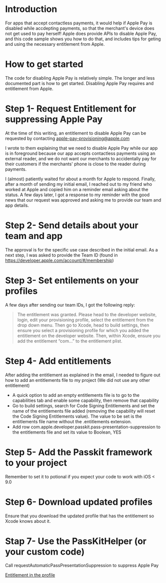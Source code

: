 Introduction
=================

For apps that accept contactless payments, it would help if Apple Pay is disabled while accdepting payments, so that the merchant's device does not get used to pay herself!
Apple does provide APIs to disable Apple Pay, and this code sample shows you how to do that, and includes tips for geting and using the necessary entitlement from Apple.


How to get started
==================

The code for disabling Apple Pay is relatively simple. The longer and less documented part is how to get started.
Disabling Apple Pay requires and entitlement from Apple.


Step 1- Request Entitlement for suppressing Apple Pay
=====================================================

At the time of this writing, an entitlement to disable Apple Pay can be requested by contacting apple-pay-provisioning@apple.com

I wrote to them explaining that we need to disable Apple Pay while our app is in foreground because our app accepts contactless payments using an external reader, and we do not want our merchants to accidentally pay for their customers if the merchants' phone is close to the reader during payments.

I (almost) patiently waited for about a month for Apple to respond. Finally, after a month of sending my initial email, I reached out to my friend who worked at Apple and copied him on a reminder email asking about the status. A few days later, I got a response to my reminder with the good news that our request was approved and asking me to provide our team and app details.

Step 2- Send details about your team and app
============================================

The approval is for the specific use case described in the initial email. As a next step, I was asked to provide the Team ID (found in https://developer.apple.com/account/#/membership)

Step 3- Set entilements on your profiles
========================================

A few days after sending our team IDs, I got the following reply:

> The entitlement was granted. Please head to the developer website, login, edit your provisioning profile, select the entitlement from the drop down menu.
> Then go to Xcode, head to build settings, then ensure you select a provisioning profile for which you added the entitlement on the developer website.
> Then, within Xcode, ensure you add the entitlement “com…” to the entitlement plist.

Step 4- Add entitlements
========================

After adding the entitlement as explained in the email, I needed to figure out how to add an entitlements file to my project (We did not use any other entitlement)

* A quick option to add an empty entitlements file is to go to the capabilities tab and enable some capability, then remove that capability
* Go to build settings, search for Code Signing Entitlements and set the name of the entitlements file added (removing the capability will reset the Code Signing Entitlements value). The value to be set is the entitlements file name without the .entitlements extension.
* Add row com.apple.developer.passkit.pass-presentation-suppression to the entitlements file and set its value to Boolean, YES

Step 5- Add the Passkit framework to your project
=================================================

Remember to set it to potional if you expect your code to work with iOS < 9.0

Step 6- Download updated profiles
=================================

Ensure that you download the updated profile that has the entitlement so Xcode knows about it.


Stap 7- Use the PassKitHelper (or your custom code)
===================================================

Call requestAutomaticPassPresentationSuppression to suppress Apple Pay





[Entitlement in the profile](images/ApplePaySuppressionEntitlement.png)


